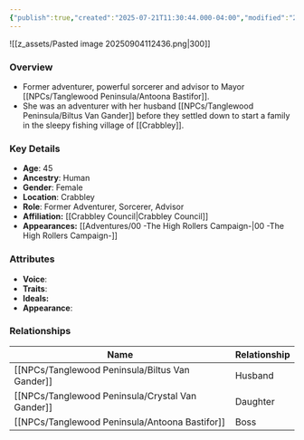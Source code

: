```yaml
---
{"publish":true,"created":"2025-07-21T11:30:44.000-04:00","modified":"2025-09-04T11:26:51.951-04:00","published":"2025-09-04T11:26:51.951-04:00","cssclasses":"","Age":"45","Ancestry":"Human","Gender":"Female","Location":["Crabbley"],"Role":["Former Adventurer, Sorcerer, Advisor"],"Affiliation":["[[Crabbley Council]]"],"Appearances":["[[00 -The High Rollers Campaign-]]"]}
---
```



![[z_assets/Pasted image 20250904112436.png|300]]

### Overview
- Former adventurer, powerful sorcerer and advisor to Mayor [[NPCs/Tanglewood Peninsula/Antoona Bastifor]].
- She was an adventurer with her husband [[NPCs/Tanglewood Peninsula/Biltus Van Gander]] before they settled down to start a family in the sleepy fishing village of [[Crabbley]].

### Key Details
- **Age**: 45
- **Ancestry**: Human
- **Gender**: Female
- **Location**: Crabbley
- **Role**: Former Adventurer, Sorcerer, Advisor
- **Affiliation:** [[Crabbley Council\|Crabbley Council]]
- **Appearances:** [[Adventures/00 -The High Rollers Campaign-\|00 -The High Rollers Campaign-]]

### Attributes
- **Voice**: 
- **Traits**: 
- **Ideals:** 
- **Appearance**:

### Relationships

| Name                   | Relationship |
| ---------------------- | ------------ |
| [[NPCs/Tanglewood Peninsula/Biltus Van Gander]]  | Husband      |
| [[NPCs/Tanglewood Peninsula/Crystal Van Gander]] | Daughter     |
| [[NPCs/Tanglewood Peninsula/Antoona Bastifor]]   | Boss         |
